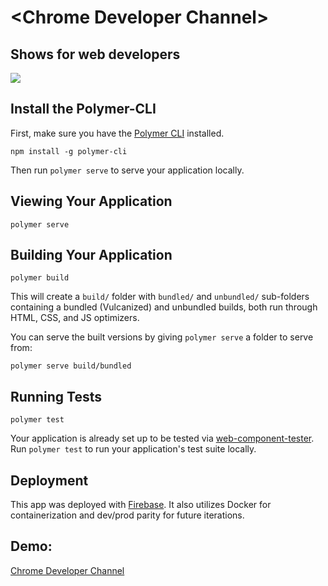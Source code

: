 # \<Chrome Developer Channel\>
Shows for web developers
----------
![](https://raw.githubusercontent.com/sethbergman/Chrome-Developer-Channel/master/images/dev-channel.png)

## Install the Polymer-CLI

First, make sure you have the [Polymer CLI](https://www.npmjs.com/package/polymer-cli) installed.
```
npm install -g polymer-cli
```
Then run `polymer serve` to serve your application locally.

## Viewing Your Application

```
polymer serve
```

## Building Your Application

```
polymer build
```

This will create a `build/` folder with `bundled/` and `unbundled/` sub-folders
containing a bundled (Vulcanized) and unbundled builds, both run through HTML, CSS, and JS optimizers.

You can serve the built versions by giving `polymer serve` a folder to serve from:

```
polymer serve build/bundled
```

## Running Tests

```
polymer test
```

Your application is already set up to be tested via [web-component-tester](https://github.com/Polymer/web-component-tester). Run `polymer test` to run your application's test suite locally.

## Deployment

This app was deployed with [Firebase](https://console.firebase.google.com/). It also utilizes Docker for containerization and dev/prod parity for future iterations.

## Demo:
[Chrome Developer Channel](https://developer-channel.npmstack.com/)
